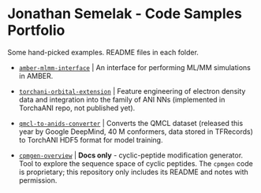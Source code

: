 # Jonathan Semelak - Code Samples Portfolio

Some hand-picked examples. README files in each folder.

- [`amber-mlmm-interface`](amber-mlmm-interface/) | An interface for performing ML/MM simulations in AMBER.

- [`torchani-orbital-extension`](torchani-orbital-extension/) | Feature engineering of electron density data and integration into the family of ANI NNs (implemented in TorchaANI repo, not published yet).

- [`qmcl-to-anids-converter`](qmcl-to-anids-converter/) | Converts the QMCL dataset (released this year by Google DeepMind, 40 M conformers, data stored in TFRecords) to TorchANI HDF5 format for model training.

- [`cpmgen-overview`](cpmgen-overview/) | **Docs only** - cyclic-peptide modification generator. Tool to explore the sequence space of cyclic peptides. The `cpmgen` code is proprietary; this repository only includes its README and notes with permission.

